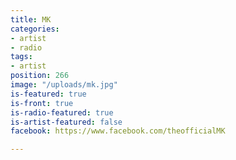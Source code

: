 ```yaml
---
title: MK
categories:
- artist
- radio
tags:
- artist
position: 266
image: "/uploads/mk.jpg"
is-featured: true
is-front: true
is-radio-featured: true
is-artist-featured: false
facebook: https://www.facebook.com/theofficialMK

---
```


